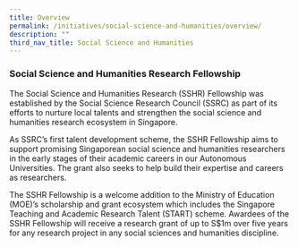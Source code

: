 ```yaml
---
title: Overview
permalink: /initiatives/social-science-and-humanities/overview/
description: ""
third_nav_title: Social Science and Humanities
---
```

### **Social Science and Humanities Research Fellowship**
The Social Science and Humanities Research (SSHR) Fellowship was established by the Social Science Research Council (SSRC) as part of its efforts to nurture local talents and strengthen the social science and humanities research ecosystem in Singapore.  
  
As SSRC’s first talent development scheme, the SSHR Fellowship aims to support promising Singaporean social science and humanities researchers in the early stages of their academic careers in our Autonomous Universities. The grant also seeks to help build their expertise and careers as researchers.  
  
The SSHR Fellowship is a welcome addition to the Ministry of Education (MOE)’s scholarship and grant ecosystem which includes the Singapore Teaching and Academic Research Talent (START) scheme. Awardees of the SSHR Fellowship will receive a research grant of up to S$1m over five years for any research project in any social sciences and humanities discipline.